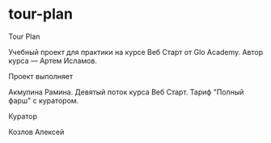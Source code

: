# tour-plan

Tour Plan

Учебный проект для практики на курсе Веб Старт от Glo Academy. Автор курса — Артем Исламов.

Проект выполняет

Акмулина Рамина. Девятый поток курса Веб Старт. Тариф "Полный фарш" с куратором.

Куратор

Козлов Алексей
